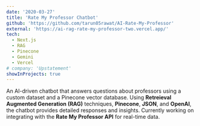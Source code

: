 ```yaml
---
date: '2020-03-27'
title: 'Rate My Professor Chatbot'
github: 'https://github.com/tarun05rawat/AI-Rate-My-Professor'
external: 'https://ai-rag-rate-my-professor-two.vercel.app/'
tech:
  - Next.js
  - RAG
  - Pinecone
  - Gemini
  - Vercel
# company: 'Upstatement'
showInProjects: true
---
```


An AI-driven chatbot that answers questions about professors using a custom dataset and a Pinecone vector database. Using **Retreieval Augmented Generation (RAG)** techniques, **Pinecone**, **JSON**, and **OpenAI**, the chatbot provides detailed responses and insights. Currently working on integrating with the **Rate My Professor API** for real-time data.
